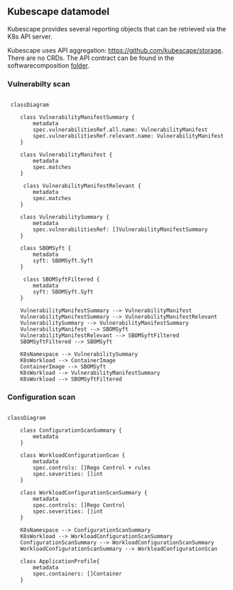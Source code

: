 ## Kubescape datamodel

Kubescape provides several reporting objects that can be retrieved via the K8s API server.

Kubescape uses API aggregation: https://github.com/kubescape/storage. There are no CRDs. The API contract can be found in the softwarecomposition [folder](https://github.com/kubescape/storage/tree/main/pkg/apis/softwarecomposition/v1beta1).

### Vulnerabilty scan

```mermaid

 classDiagram

    class VulnerabilityManifestSummary {
        metadata
        spec.vulnerabilitiesRef.all.name: VulnerabilityManifest
        spec.vulnerabilitiesRef.relevant.name: VulnerabilityManifest
    }

    class VulnerabilityManifest {
        metadata
        spec.matches
    }

     class VulnerabilityManifestRelevant {
        metadata
        spec.matches
    }

    class VulnerabilitySummary {
        metadata
        spec.vulnerabilitiesRef: []VulnerabilityManifestSummary
    }

    class SBOMSyft {
        metadata
        syft: SBOMSyft.Syft
    }

     class SBOMSyftFiltered {
        metadata
        syft: SBOMSyft.Syft
    }

    VulnerabilityManifestSummary --> VulnerabilityManifest
    VulnerabilityManifestSummary --> VulnerabilityManifestRelevant
    VulnerabilitySummary --> VulnerabilityManifestSummary
    VulnerabilityManifest --> SBOMSyft
    VulnerabilityManifestRelevant --> SBOMSyftFiltered
    SBOMSyftFiltered --> SBOMSyft

    K8sNamespace --> VulnerabilitySummary
    K8sWorkload --> ContainerImage
    ContainerImage --> SBOMSyft
    K8sWorkload --> VulnerabilityManifestSummary
    K8sWorkload --> SBOMSyftFiltered
```

### Configuration scan

```mermaid

classDiagram

    class ConfigurationScanSummary {
        metadata
    }

    class WorkloadConfigurationScan {
        metadata
        spec.controls: []Rego Control + rules
        spec.severities: []int
    }

    class WorkloadConfigurationScanSummary {
        metadata
        spec.controls: []Rego Control
        spec.severities: []int
    }

    K8sNamespace --> ConfigurationScanSummary
    K8sWorkload --> WorkloadConfigurationScanSummary
    ConfigurationScanSummary --> WorkloadConfigurationScanSummary
    WorkloadConfigurationScanSummary --> WorkloadConfigurationScan

    class ApplicationProfile{
        metadata
        spec.containers: []Container
    }
```

